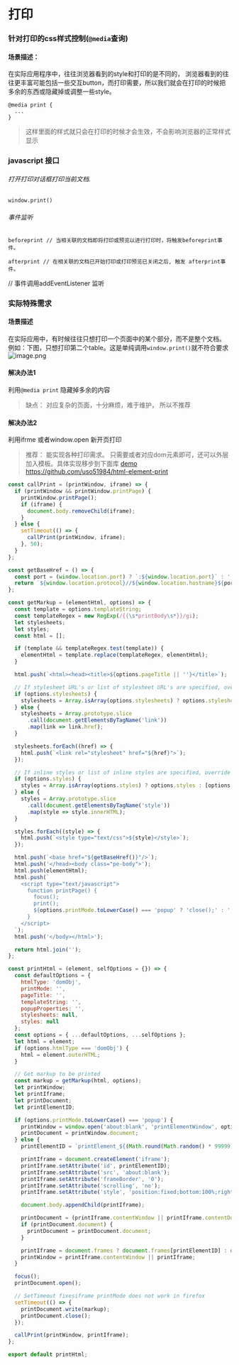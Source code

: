 # 打印
### 针对打印的css样式控制(`@media`查询)
#### 场景描述：
在实际应用程序中，往往浏览器看到的style和打印的是不同的， 浏览器看到的往往更丰富可能包括一些交互button，而打印需要，所以我们就会在打印的时候把多余的东西或隐藏掉或调整一些style。
```
@media print {
  ...
}
```
> 这样里面的样式就只会在打印的时候才会生效，不会影响浏览器的正常样式显示

### javascript 接口
###### 打开打印对话框打印当前文档.
```
window.print()
```
###### 事件监听

```
beforeprint // 当相关联的文档即将打印或预览以进行打印时，将触发beforeprint事件。

afterprint // 在相关联的文档已开始打印或打印预览已关闭之后, 触发 afterprint事件。
```
// 事件调用addEventListener 监听

### 实际特殊需求
#### 场景描述
在实际应用中，有时候往往只想打印一个页面中的某个部分，而不是整个文档。
例如：下图，只想打印第二个table。这是单纯调用`window.print()`就不符合要求
![image.png](https://upload-images.jianshu.io/upload_images/1877305-fcca01a7d4526574.png?imageMogr2/auto-orient/strip%7CimageView2/2/w/1240)

#### 解决办法1
利用`@media print` 隐藏掉多余的内容
> 缺点： 对应复杂的页面，十分麻烦，难于维护， 所以不推荐

#### 解决办法2
利用ifrme 或者window.open 新开页打印
> 推荐： 能实现各种打印需求。 只需要或者对应dom元素即可，还可以外层加入模板。具体实现移步到下面库
[demo](https://uso.gitee.io/html-element-print/)
https://github.com/uso51984/html-element-print

```js
const callPrint = (printWindow, iframe) => {
  if (printWindow && printWindow.printPage) {
    printWindow.printPage();
    if (iframe) {
      document.body.removeChild(iframe);
    }
  } else {
    setTimeout(() => {
      callPrint(printWindow, iframe);
    }, 50);
  }
};

const getBaseHref = () => {
  const port = (window.location.port) ? `:${window.location.port}` : '';
  return `${window.location.protocol}//${window.location.hostname}${port}${window.location.pathname}`;
};

const getMarkup = (elementHtml, options) => {
  const template = options.templateString;
  const templateRegex = new RegExp(/{{\s*printBody\s*}}/gi);
  let stylesheets;
  let styles;
  const html = [];

  if (template && templateRegex.test(template)) {
    elementHtml = template.replace(templateRegex, elementHtml);
  }

  html.push(`<html><head><title>${options.pageTitle || ''}</title>`);

  // If stylesheet URL's or list of stylesheet URL's are specified, override page stylesheets
  if (options.stylesheets) {
    stylesheets = Array.isArray(options.stylesheets) ? options.stylesheets : [options.stylesheets];
  } else {
    stylesheets = Array.prototype.slice
      .call(document.getElementsByTagName('link'))
      .map(link => link.href);
  }

  stylesheets.forEach((href) => {
    html.push(`<link rel="stylesheet" href="${href}">`);
  });

  // If inline styles or list of inline styles are specified, override inline styles
  if (options.styles) {
    styles = Array.isArray(options.styles) ? options.styles : [options.styles];
  } else {
    styles = Array.prototype.slice
      .call(document.getElementsByTagName('style'))
      .map(style => style.innerHTML);
  }

  styles.forEach((style) => {
    html.push(`<style type="text/css">${style}</style>`);
  });

  html.push(`<base href="${getBaseHref()}"/>`);
  html.push('</head><body class="pe-body">');
  html.push(elementHtml);
  html.push(`
    <script type="text/javascript">
      function printPage() {
        focus();
        print();
        ${options.printMode.toLowerCase() === 'popup' ? 'close();' : ''}
      }
    </script>
  `);
  html.push('</body></html>');

  return html.join('');
};

const printHtml = (element, selfOptions = {}) => {
  const defaultOptions = {
    htmlType: 'domObj',
    printMode: '',
    pageTitle: '',
    templateString: '',
    popupProperties: '',
    stylesheets: null,
    styles: null
  };
  const options = { ...defaultOptions, ...selfOptions };
  let html = element;
  if (options.htmlType === 'domObj') {
    html = element.outerHTML;
  }

  // Get markup to be printed
  const markup = getMarkup(html, options);
  let printWindow;
  let printIframe;
  let printDocument;
  let printElementID;

  if (options.printMode.toLowerCase() === 'popup') {
    printWindow = window.open('about:blank', 'printElementWindow', options.popupProperties);
    printDocument = printWindow.document;
  } else {
    printElementID = `printElement_${(Math.round(Math.random() * 99999)).toString()}`;

    printIframe = document.createElement('iframe');
    printIframe.setAttribute('id', printElementID);
    printIframe.setAttribute('src', 'about:blank');
    printIframe.setAttribute('frameBorder', '0');
    printIframe.setAttribute('scrolling', 'no');
    printIframe.setAttribute('style', 'position:fixed;bottom:100%;right:100%;');

    document.body.appendChild(printIframe);

    printDocument = (printIframe.contentWindow || printIframe.contentDocument);
    if (printDocument.document) {
      printDocument = printDocument.document;
    }

    printIframe = document.frames ? document.frames[printElementID] : document.getElementById(printElementID);
    printWindow = printIframe.contentWindow || printIframe;
  }

  focus();
  printDocument.open();

  // SetTimeout fixesiframe printMode does not work in firefox
  setTimeout(() => {
    printDocument.write(markup);
    printDocument.close();
  });

  callPrint(printWindow, printIframe);
};

export default printHtml;
```
